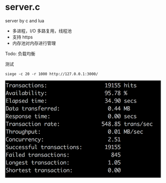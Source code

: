 # server.c
server by c and lua
- 多进程，I/O 多路复用，线程池
- 支持 https
- 内存池对内存进行管理

Todo:
负载均衡

测试
```
siege -c 20 -r 1000 http://127.0.0.1:3000/
```
![siege](./screen/1.png)

